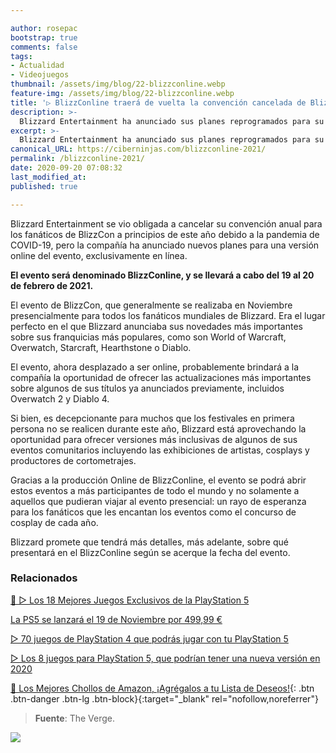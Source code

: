 ```yaml
---

author: rosepac
bootstrap: true
comments: false
tags:
- Actualidad
- Videojuegos
thumbnail: /assets/img/blog/22-blizzconline.webp
feature-img: /assets/img/blog/22-blizzconline.webp
title: '▷ BlizzConline traerá de vuelta la convención cancelada de Blizzard como un programa en línea en febrero'
description: >-
  Blizzard Entertainment ha anunciado sus planes reprogramados para su convención BlizzCon cancelada: un evento en línea denominado BlizzConline, que tendrá lugar el 19 y 20 de febrero del próximo año.
excerpt: >-
  Blizzard Entertainment ha anunciado sus planes reprogramados para su convención BlizzCon cancelada: un evento en línea denominado BlizzConline, que tendrá lugar el 19 y 20 de febrero del próximo año.
canonical_URL: https://ciberninjas.com/blizzconline-2021/
permalink: /blizzconline-2021/
date: 2020-09-20 07:08:32
last_modified_at: 
published: true

---
```


Blizzard Entertainment se vio obligada a cancelar su convención anual para los fanáticos de BlizzCon a principios de este año debido a la pandemia de COVID-19, pero la compañía ha anunciado nuevos planes para una versión online del evento, exclusivamente en línea.

**El evento será denominado BlizzConline, y se llevará a cabo del 19 al 20 de febrero de 2021.**

El evento de BlizzCon, que generalmente se realizaba en Noviembre presencialmente para todos los fanáticos mundiales de Blizzard. Era el lugar perfecto en el que Blizzard anunciaba sus novedades más importantes sobre sus franquicias más populares, como son World of Warcraft, Overwatch, Starcraft, Hearthstone o Diablo.

El evento, ahora desplazado a ser online, probablemente brindará a la compañía la oportunidad de ofrecer las actualizaciones más importantes sobre algunos de sus títulos ya anunciados previamente, incluidos Overwatch 2 y Diablo 4.

Si bien, es decepcionante para muchos que los festivales en primera persona no se realicen durante este año, Blizzard está aprovechando la oportunidad para ofrecer versiones más inclusivas de algunos de sus eventos comunitarios incluyendo las exhibiciones de artistas, cosplays y productores de cortometrajes.

Gracias a la producción Online de BlizzConline, el evento se podrá abrir estos eventos a más participantes de todo el mundo y no solamente a aquellos que pudieran viajar al evento presencial: un rayo de esperanza para los fanáticos que les encantan los eventos como el concurso de cosplay de cada año.

Blizzard promete que tendrá más detalles, más adelante, sobre qué presentará en el BlizzConline según se acerque la fecha del evento.

### **Relacionados** <!-- omit in toc -->

[🥇 ▷ Los 18 Mejores Juegos Exclusivos de la PlayStation 5](https://ciberninjas.com/juegos-exclusivos-ps5/)

[La PS5 se lanzará el 19 de Noviembre por 499,99 €](https://ciberninjas.com/compra-ps5/)

[▷ 70 juegos de PlayStation 4 que podrás jugar con tu PlayStation 5](https://ciberninjas.com/mejores-juegos-ps5/)

[▷ Los 8 juegos para PlayStation 5, que podrían tener una nueva versión en 2020](https://ciberninjas.com/rumores-juegos-ps5/)

[🛒 Los Mejores Chollos de Amazon, ¡Agrégalos a tu Lista de Deseos!](https://www.amazon.es/shop/cibercursos "Los Mejores Chollos de Amazon, Ofertas Flash, Black Monday y Amazon Prime Day"){: .btn .btn-danger .btn-lg .btn-block}{:target="_blank" rel="nofollow,noreferrer"}

> **Fuente**: The Verge.

![](/assets/img/blog/ "")